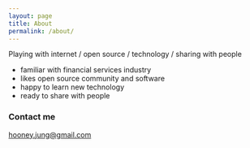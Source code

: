 ```yaml
---
layout: page
title: About
permalink: /about/
---
```


Playing with internet / open source / technology / sharing with people

- familiar with financial services industry
- likes open source community and software
- happy to learn new technology
- ready to share with people


### Contact me

[hooney.jung@gmail.com](mailto:hooney.jung@gmail.com)
